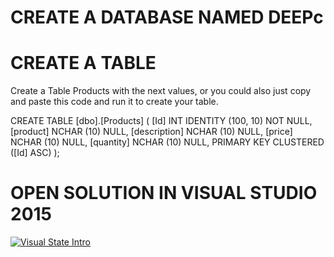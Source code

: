 # CREATE A DATABASE NAMED DEEPc

# CREATE A TABLE

Create a Table Products with the next values, or you could also just copy and paste this code and run it to create your table.

CREATE TABLE [dbo].[Products] (
    [Id]          INT        IDENTITY (100, 10) NOT NULL,
    [product]     NCHAR (10) NULL,
    [description] NCHAR (10) NULL,
    [price]       NCHAR (10) NULL,
    [quantity]    NCHAR (10) NULL,
    PRIMARY KEY CLUSTERED ([Id] ASC)
);

# OPEN SOLUTION IN VISUAL STUDIO 2015

[![Visual State Intro](https://img.youtube.com/vi/tJyuNDYXoZc/0.jpg)](https://www.youtube.com/watch?v=tJyuNDYXoZc "Visual State Intro")
